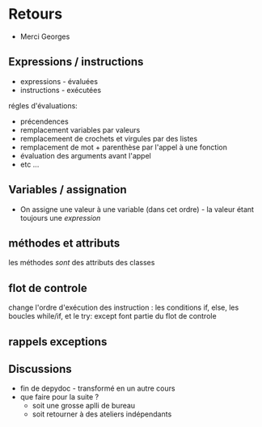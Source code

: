 # Retours

- Merci Georges

## Expressions / instructions


* expressions  - évaluées
* instructions - exécutées

régles d'évaluations:
* précendences
* remplacement variables par valeurs
* remplacemeent de crochets et virgules par des listes
* remplacement de mot + parenthèse par l'appel
  à une fonction
* évaluation des arguments avant l'appel
* etc ...


## Variables / assignation

* On assigne une valeur à une variable (dans cet ordre) - la valeur
  étant toujours une *expression*


## méthodes et attributs

les méthodes _sont_ des attributs des classes

## flot de controle

change l'ordre d'exécution des instruction : les conditions
if, else, les boucles while/if, et le try: except font
partie du flot de controle

## rappels exceptions

## Discussions

* fin de depydoc - transformé en un autre cours
* que faire pour la suite ?
   * soit une grosse aplli de bureau
   * soit retourner à des ateliers indépendants
